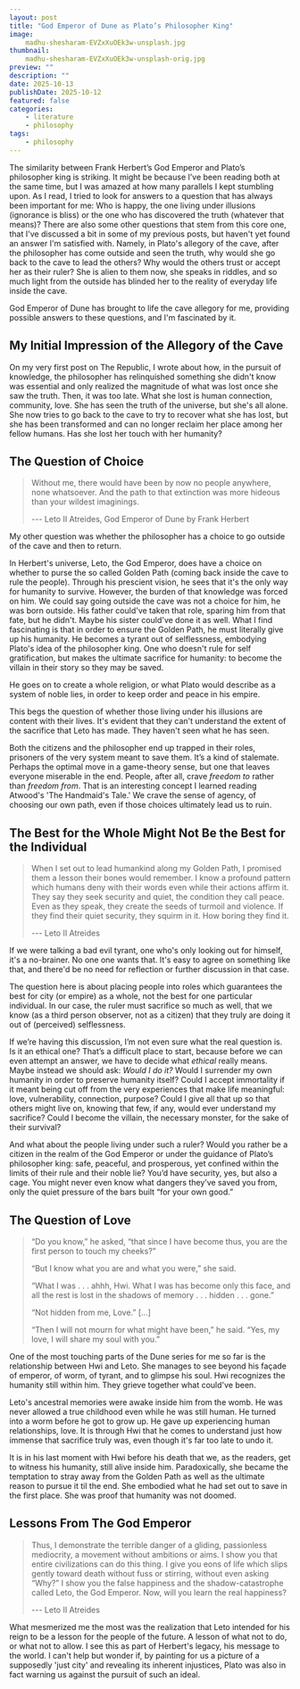 ```yaml
---
layout: post
title: "God Emperor of Dune as Plato’s Philosopher King"
image: 
    madhu-shesharam-EVZxXuOEk3w-unsplash.jpg
thumbnail: 
    madhu-shesharam-EVZxXuOEk3w-unsplash-orig.jpg
preview: ""
description: ""
date: 2025-10-13
publishDate: 2025-10-12
featured: false
categories:
    - literature
    - philosophy
tags:
    - philosophy
---
```

The similarity between Frank Herbert’s God Emperor and Plato’s philosopher king is striking. It might be because I’ve been reading both at the same time, but I was amazed at how many parallels I kept stumbling upon. As I read, I tried to look for answers to a question that has always been important for me: Who is happy, the one living under illusions (ignorance is bliss) or the one who has discovered the truth (whatever that means)? There are also some other questions that stem from this core one, that I've discussed a bit in some of my previous posts, but haven't yet found an answer I'm satisfied with. Namely, in Plato's allegory of the cave, after the philosopher has come outside and seen the truth, why would she go back to the cave to lead the others? Why would the others trust or accept her as their ruler? She is alien to them now, she speaks in riddles, and so much light from the outside has blinded her to the reality of everyday life inside the cave.

God Emperor of Dune has brought to life the cave allegory for me, providing possible answers to these questions, and I'm fascinated by it. 

## My Initial Impression of the Allegory of the Cave
On my very first post on The Republic, I wrote about how, in the pursuit of knowledge, the philosopher has relinquished something she didn't know was essential and only realized the magnitude of what was lost once she saw the truth. Then, it was too late. What she lost is human connection, community, love. She has seen the truth of the universe, but she's all alone. She now tries to go back to the cave to try to recover what she has lost, but she has been transformed and can no longer reclaim her place among her fellow humans. Has she lost her touch with her humanity?

## The Question of Choice
> Without me, there would have been by now no people anywhere, none whatsoever. And the path to that extinction was more hideous than your wildest imaginings.
>
> --- Leto II Atreides, God Emperor of Dune by Frank Herbert 

My other question was whether the philosopher has a choice to go outside of the cave and then to return.

In Herbert's universe, Leto, the God Emperor, does have a choice on whether to purse the so called Golden Path (coming back inside the cave to rule the people). Through his prescient vision, he sees that it's the only way for humanity to survive. However, the burden of that knowledge was forced on him. We could say going outside the cave was not a choice for him, he was born outside. His father could've taken that role, sparing him from that fate, but he didn't. Maybe his sister could've done it as well. What I find fascinating is that in order to ensure the Golden Path, he must literally give up his humanity. He becomes a tyrant out of selflessness, embodying Plato's idea of the philosopher king. One who doesn't rule for self gratification, but makes the ultimate sacrifice for humanity: to become the villain in their story so they may be saved.

He goes on to create a whole religion, or what Plato would describe as a system of noble lies, in order to keep order and peace in his empire. 

This begs the question of whether those living under his illusions are content with their lives. It's evident that they can't understand the extent of the sacrifice that Leto has made. They haven't seen what he has seen. 

Both the citizens and the philosopher end up trapped in their roles, prisoners of the very system meant to save them. It’s a kind of stalemate. Perhaps the optimal move in a game-theory sense, but one that leaves everyone miserable in the end. People, after all, crave _freedom to_ rather than _freedom from_. That is an interesting concept I learned reading Atwood's 'The Handmaid's Tale.' We crave the sense of agency, of choosing our own path, even if those choices ultimately lead us to ruin.

## The Best for the Whole Might Not Be the Best for the Individual
> When I set out to lead humankind along my Golden Path, I promised them a lesson their bones would remember. I know a profound pattern which humans deny with their words even while their actions affirm it. They say they seek security and quiet, the condition they call peace. Even as they speak, they create the seeds of turmoil and violence. If they find their quiet security, they squirm in it. How boring they find it. 
>
> --- Leto II Atreides

If we were talking a bad evil tyrant, one who's only looking out for himself, it's a no-brainer. No one one wants that. It's easy to agree on something like that, and there'd be no need for reflection or further discussion in that case.

The question here is about placing people into roles which guarantees the best for city (or empire) as a whole, not the best for one particular individual. In our case, the ruler must sacrifice so much as well, that we know (as a third person observer, not as a citizen) that they truly are doing it out of (perceived) selflessness.

If we’re having this discussion, I’m not even sure what the real question is. Is it an ethical one? That’s a difficult place to start, because before we can even attempt an answer, we have to decide what _ethical_ really means. Maybe instead we should ask: _Would I do it?_ Would I surrender my own humanity in order to preserve humanity itself? Could I accept immortality if it meant being cut off from the very experiences that make life meaningful: love, vulnerability, connection, purpose? Could I give all that up so that others might live on, knowing that few, if any, would ever understand my sacrifice? Could I become the villain, the necessary monster, for the sake of their survival?

And what about the people living under such a ruler? Would you rather be a citizen in the realm of the God Emperor or under the guidance of Plato’s philosopher king: safe, peaceful, and prosperous, yet confined within the limits of their rule and their noble lie? You’d have security, yes, but also a cage. You might never even know what dangers they’ve saved you from, only the quiet pressure of the bars built “for your own good.”

## The Question of Love
> “Do you know,” he asked, “that since I have become thus, you are the first person to touch my cheeks?”
>
> “But I know what you are and what you were,” she said.
> 
> “What I was . . . ahhh, Hwi. What I was has become only this face, and all the rest is lost in the shadows of memory . . . hidden . . . gone.”
>
> “Not hidden from me, Love.” [...]
>
> “Then I will not mourn for what might have been,” he said. “Yes, my love, I will share my soul with you.”

One of the most touching parts of the Dune series for me so far is the relationship between Hwi and Leto. She manages to see beyond his façade of emperor, of worm, of tyrant, and to glimpse his soul. Hwi recognizes the humanity still within him. They grieve together what could've been.

Leto's ancestral memories were awake inside him from the womb. He was never allowed a true childhood even while he was still human. He turned into a worm before he got to grow up. He gave up experiencing human relationships, love. It is through Hwi that he comes to understand just how immense that sacrifice truly was, even though it's far too late to undo it.

It is in his last moment with Hwi before his death that we, as the readers, get to witness his humanity, still alive inside him. Paradoxically, she became the temptation to stray away from the Golden Path as well as the ultimate reason to pursue it til the end. She embodied what he had set out to save in the first place. She was proof that humanity was not doomed.

## Lessons From The God Emperor
> Thus, I demonstrate the terrible danger of a gliding, passionless mediocrity, a movement without ambitions or aims. I show you that entire civilizations can do this thing. I give you eons of life which slips gently toward death without fuss or stirring, without even asking “Why?” I show you the false happiness and the shadow-catastrophe called Leto, the God Emperor. Now, will you learn the real happiness?
>
> --- Leto II Atreides

What mesmerized me the most was the realization that Leto intended for his reign to be a lesson for the people of the future. A lesson of what not to do, or what not to allow. I see this as part of Herbert's legacy, his message to the world. I can't help but wonder if, by painting for us a picture of a supposedly 'just city' and revealing its inherent injustices, Plato was also in fact warning us against the pursuit of such an ideal.

<!--
Herbert also taught us not to live in the past nor in the future.

> It is difficult to live in the present, pointless to live in the future and impossible to live in the past.

I'll end with this quote, which reflects a vision of life I deeply relate to.
-->
